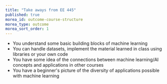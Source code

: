 ```yaml
---
title: "Take aways from EE 445"
published: true
morea_id: outcome-course-structure
morea_type: outcome
morea_sort_order: 1
---
```


  * You understand some basic building blocks of machine learning
  * You can handle datasets, implement the material learned in class using libraries or your own code
  * You have some idea of the connections between machine learning/AI concepts and applications in other courses
  * You have a beginner's picture of the diversity of applications possible with machine learning
